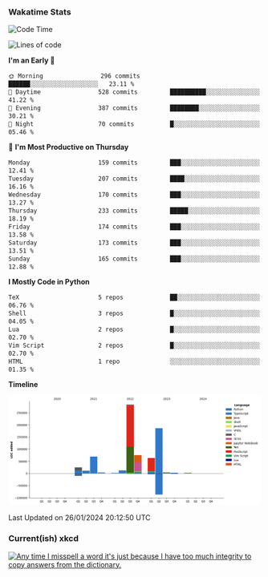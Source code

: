 ### Wakatime Stats
<!--START_SECTION:waka-->
![Code Time](http://img.shields.io/badge/Code%20Time-2%2C311%20hrs%2052%20mins-blue)

![Lines of code](https://img.shields.io/badge/From%20Hello%20World%20I%27ve%20Written-737.3%20thousand%20lines%20of%20code-blue)

**I'm an Early 🐤** 

```text
🌞 Morning                296 commits         ██████░░░░░░░░░░░░░░░░░░░   23.11 % 
🌆 Daytime                528 commits         ██████████░░░░░░░░░░░░░░░   41.22 % 
🌃 Evening                387 commits         ████████░░░░░░░░░░░░░░░░░   30.21 % 
🌙 Night                  70 commits          █░░░░░░░░░░░░░░░░░░░░░░░░   05.46 % 
```
📅 **I'm Most Productive on Thursday** 

```text
Monday                   159 commits         ███░░░░░░░░░░░░░░░░░░░░░░   12.41 % 
Tuesday                  207 commits         ████░░░░░░░░░░░░░░░░░░░░░   16.16 % 
Wednesday                170 commits         ███░░░░░░░░░░░░░░░░░░░░░░   13.27 % 
Thursday                 233 commits         █████░░░░░░░░░░░░░░░░░░░░   18.19 % 
Friday                   174 commits         ███░░░░░░░░░░░░░░░░░░░░░░   13.58 % 
Saturday                 173 commits         ███░░░░░░░░░░░░░░░░░░░░░░   13.51 % 
Sunday                   165 commits         ███░░░░░░░░░░░░░░░░░░░░░░   12.88 % 
```


**I Mostly Code in Python** 

```text
TeX                      5 repos             ██░░░░░░░░░░░░░░░░░░░░░░░   06.76 % 
Shell                    3 repos             █░░░░░░░░░░░░░░░░░░░░░░░░   04.05 % 
Lua                      2 repos             █░░░░░░░░░░░░░░░░░░░░░░░░   02.70 % 
Vim Script               2 repos             █░░░░░░░░░░░░░░░░░░░░░░░░   02.70 % 
HTML                     1 repo              ░░░░░░░░░░░░░░░░░░░░░░░░░   01.35 % 
```



**Timeline**

![Lines of Code chart](https://raw.githubusercontent.com/joshuajeschek/joshuajeschek/main/assets/bar_graph.png)


 Last Updated on 26/01/2024 20:12:50 UTC
<!--END_SECTION:waka-->

### Current(ish) xkcd
<a id="xkcd-a" title="Any time I misspell a word it's just because I have too much integrity to copy answers from the dictionary." href="https://www.xkcd.com" target="_blank">
        <img align="center" id="xkcd-img" src="https://imgs.xkcd.com/comics/spelling.png" alt="Any time I misspell a word it's just because I have too much integrity to copy answers from the dictionary." height=300 />
</a>
